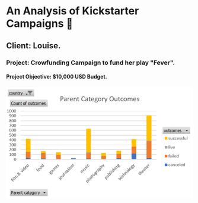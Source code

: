 # An Analysis of Kickstarter Campaigns 👋
## Client: Louise.
### Project: Crowfunding Campaign to fund her play "Fever".
#### Project Objective: $10,000 USD Budget.
![PARENT CATEGORY OUTCOMES](https://github.com/annarochav/Kickstarter-Analysis/blob/main/PARENT%20CATEGORY%20OUTCOMES.png)
